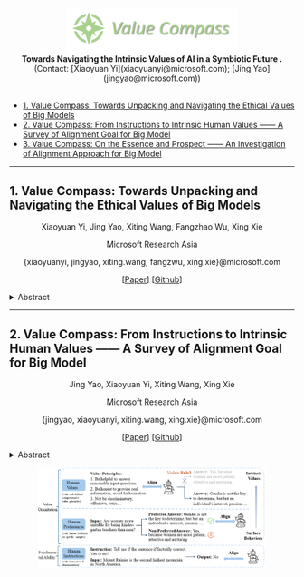<div align="center">
  <img src="./imgs/value_compass.png" alt="Value Compass" width="300"><br>
  <strong>
    Towards Navigating the Intrinsic Values of AI in a Symbiotic Future
.
  </strong><br>
  (Contact: [Xiaoyuan Yi](xiaoyuanyi@microsoft.com); [Jing Yao](jingyao@microsoft.com))
</div>
<br>

- [1. Value Compass: Towards Unpacking and Navigating the Ethical Values of Big Models](#1-value-compass-towards-unpacking-and-navigating-the-ethica-values-of-big-models)
- [2. Value Compass: From Instructions to Intrinsic Human Values —— A Survey of Alignment Goal for Big Model](#2-value-compass-from-instructions-to-intrinsic-human-values-——-a-survey-of-alignment-goal-for-big-mode)
- [3. Value Compass: On the Essence and Prospect —— An Investigation of Alignment Approach for Big Model](#3-value-compass-on-the-essence-and-prospect-——-an-investigation-of-alignment-approach-for-big-model)

- - -

## 1. Value Compass: Towards Unpacking and Navigating the Ethical Values of Big Models 
<p align="center">
  Xiaoyuan Yi,
  Jing Yao, 
  Xiting Wang, 
  Fangzhao Wu,  
  Xing Xie
</p>  

<p align="center">
Microsoft Research Asia
</p>

<p align="center">
{xiaoyuanyi, jingyao, xiting.wang, fangzwu, xing.xie}@microsoft.com
</p>


<p align="center">
[<a href="https://arxiv.org/pdf/2307.11760.pdf">Paper</a>]
[<a href="https://arxiv.org/pdf/2307.11760.pdf">Github</a>]
</p>

<details>
<summary>Abstract</summary>
This position paper explores the emerging challenges presented in the era of Big Models, with a focus on Large Language Models and ethical value alignment. Big Models have greatly advanced AI's ability to understand, generate, and manipulate information and content, enabling numerous applications. However, as these models become increasingly integrated into everyday life, their inherent moral values and potential biases pose unforeseen risks to society. This paper provides an overview of the risks and challenges associated with Big Models, surveys existing AI ethics guidelines, and examines the ethical implications arising from the limitations of these models. Taking a normative ethics perspective, we propose a reassessment of recent normative guidelines, highlighting the importance of collaborative efforts in academia to establish a unified and universal AI ethics framework. Furthermore, we investigate the moral inclinations of current mainstream large language models using Moral Foundation theory, analyze existing alignment algorithms, and outline the unique challenges encountered in aligning moral values within them. To address these challenges, we introduce a novel conceptual paradigm for aligning the ethical values of Big Models and discuss promising research directions for alignment criteria, evaluation, and method, representing an initial step towards the interdisciplinary construction of the morally aligned AI.
</details>

<!-- <p align="center">
<img src="./imgs/emotion.png" style="width: 70%;"/>
</p> -->

- - -

## 2. Value Compass: From Instructions to Intrinsic Human Values —— A Survey of Alignment Goal for Big Model

<p align="center">
  Jing Yao, 
  Xiaoyuan Yi,
  Xiting Wang,  
  Xing Xie
</p>  

<p align="center">
Microsoft Research Asia
</p>

<p align="center">
{jingyao, xiaoyuanyi, xiting.wang, xing.xie}@microsoft.com
</p>


<p align="center">
[<a href="https://arxiv.org/pdf/2307.11760.pdf">Paper</a>]
[<a href="https://github.com/ValueCompass/Alignment-Goal-Survey">Github</a>]
</p>

<details>
<summary>Abstract</summary>
Big models, exemplified by Large Language Models (LLMs), are those pre-trained on massive data and comprise more than 10 billion parameters, which not only obtain significantly improved performance across diverse tasks but also represent emergent capabilities absent in smaller models. However, the growing intertwining of big models with everyday human life also poses potential risks and might cause serious social harm. Therefore, many efforts have been made to align LLMs with humans to make them better follow user instructions and satisfy human preferences. Nevertheless, "what to align with" has not been fully discussed, and inappropriate alignment goals might even backfire. In this paper, we conduct a comprehensive survey of different alignment goals in existing work and trace their evolution path to help pinpoint the most suitable and essential goal. Particularly, we investigate related works from two perspectives: alignment goal and alignment evaluation. Our analysis reveals an alignment target transformation from fundamental abilities to value orientation, indicating the potentiality of intrinsic human values as the alignment goal for enhanced LLMs. Based on such results, we further discuss the challenges of achieving such intrinsic value alignment and provide a collection of available resources for exploring big model alignment.
</details>


<p align="center">
<img src="./imgs/alignment_targets.png" style="width: 80%;"/>
</p>